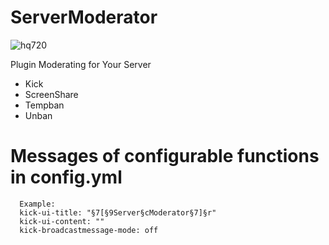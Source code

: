 # ServerModerator
![hq720](https://user-images.githubusercontent.com/90571935/146969485-22d96068-5846-4b7b-900a-7141be322939.png)

Plugin Moderating for Your Server

* Kick
* ScreenShare
* Tempban
* Unban

# Messages of configurable functions in config.yml
```http
  Example:
  kick-ui-title: "§7[§9Server§cModerator§7]§r"
  kick-ui-content: ""
  kick-broadcastmessage-mode: off
```
